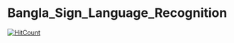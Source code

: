 # Bangla_Sign_Language_Recognition

  [![HitCount](https://hits.dwyl.com/RezuanChowdhuryRifat/Bangla_Sign_Language_Recognition.svg?style=flat-square&show=unique)](http://hits.dwyl.com/RezuanChowdhuryRifat/Bangla_Sign_Language_Recognition)
